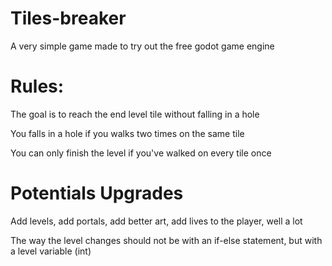 # Tiles-breaker
A very simple game made to try out the free godot game engine
# Rules:
The goal is to reach the end level tile without falling in a hole

You falls in a hole if you walks two times on the same tile

You can only finish the level if you've walked on every tile once

# Potentials Upgrades
Add levels, add portals, add better art, add lives to the player, well a lot

The way the level changes should not be with an if-else statement, but with a level variable (int)
